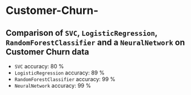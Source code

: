 # Customer-Churn-

## Comparison of `SVC`, `LogisticRegression`, `RandomForestClassifier` and a  `NeuralNetwork` on Customer Churn data
- `SVC` accuracy: 80 %
- `LogisticRegression` accuracy: 89 %
- `RandomForestClassifier` accuracy: 99 %
- `NeuralNetwork` accuracy: 99 %
